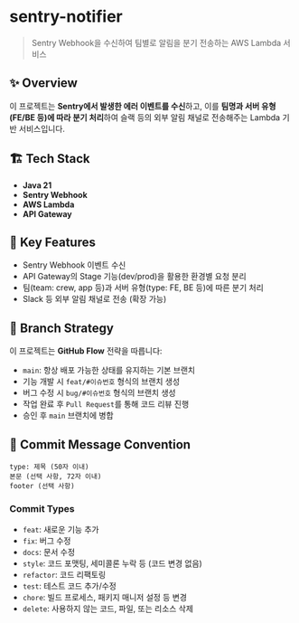 # sentry-notifier
> Sentry Webhook을 수신하여 팀별로 알림을 분기 전송하는 AWS Lambda 서비스

## ✨ Overview

이 프로젝트는 **Sentry에서 발생한 에러 이벤트를 수신**하고, 
이를 **팀명과 서버 유형(FE/BE 등)에 따라 분기 처리**하여
슬랙 등의 외부 알림 채널로 전송해주는 Lambda 기반 서비스입니다.

## 🏗️ Tech Stack

- **Java 21**
- **Sentry Webhook**
- **AWS Lambda**
- **API Gateway**

## 🔧 Key Features
- Sentry Webhook 이벤트 수신
- API Gateway의 Stage 기능(dev/prod)을 활용한 환경별 요청 분리
- 팀(team: crew, app 등)과 서버 유형(type: FE, BE 등)에 따른 분기 처리
- Slack 등 외부 알림 채널로 전송 (확장 가능)

## 🌿 Branch Strategy
이 프로젝트는 **GitHub Flow** 전략을 따릅니다:
- `main`: 항상 배포 가능한 상태를 유지하는 기본 브랜치
- 기능 개발 시 `feat/#이슈번호` 형식의 브랜치 생성
- 버그 수정 시 `bug/#이슈번호` 형식의 브랜치 생성
- 작업 완료 후 `Pull Request`를 통해 코드 리뷰 진행
- 승인 후 `main` 브랜치에 병합

## 💬 Commit Message Convention
```
type: 제목 (50자 이내)
본문 (선택 사항, 72자 이내)
footer (선택 사항)
```

### Commit Types
- `feat`: 새로운 기능 추가
- `fix`: 버그 수정
- `docs`: 문서 수정
- `style`: 코드 포맷팅, 세미콜론 누락 등 (코드 변경 없음)
- `refactor`: 코드 리팩토링
- `test`: 테스트 코드 추가/수정
- `chore`: 빌드 프로세스, 패키지 매니저 설정 등 변경
- `delete`: 사용하지 않는 코드, 파일, 또는 리소스 삭제

